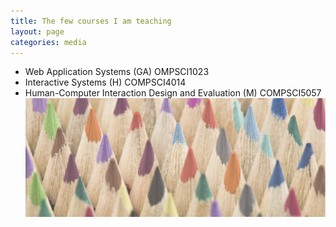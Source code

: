 ```yaml
---
title: The few courses I am teaching
layout: page
categories: media
---
```


 - Web Application Systems (GA) OMPSCI1023
 - Interactive Systems (H) COMPSCI4014
 - Human-Computer Interaction Design and Evaluation (M) COMPSCI5057
![teaching](assets/teaching.jpg) 
